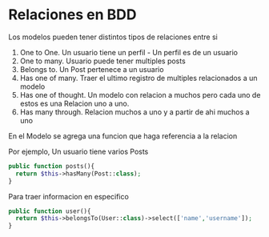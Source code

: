 # Relaciones en BDD

Los modelos pueden tener distintos tipos de relaciones entre si

1. One to One. Un usuario tiene un perfil - Un perfil es de un usuario
2. One to many. Usuario puede tener multiples posts
3. Belongs to. Un Post pertenece a un usuario
4. Has one of many. Traer el ultimo registro de multiples relacionados a un modelo
5. Has one of thought. Un modelo con relacion a muchos pero cada uno de estos es una Relacion uno a uno.
6. Has many through. Relacion muchos a uno y a partir de ahi muchos a uno

En el Modelo se agrega una funcion que haga referencia a la relacion

Por ejemplo, Un usuario tiene varios Posts

```php
public function posts(){
  return $this->hasMany(Post::class);
}
```

Para traer informacion en especifico

```php
public function user(){
  return $this->belongsTo(User::class)->select(['name','username']);
}
```